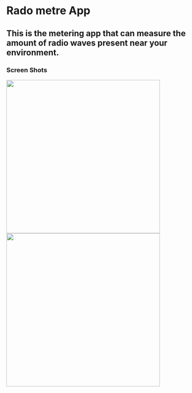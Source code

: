 ﻿# Rado metre App

## This is the metering app that can measure the amount of radio waves present near your environment.

### Screen Shots

<p float="left">

  <img src="https://user-images.githubusercontent.com/41485907/218252303-840c40d5-234d-4ab3-88b7-0e288261a7d7.png" width="400">

  
  <img src="https://user-images.githubusercontent.com/41485907/218252235-2150d6ef-f0b2-48b4-b740-828aee1dc894.png" width="400">

 
</p>
